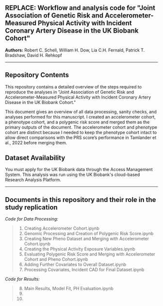 REPLACE: Workflow and analysis code for "Joint Association of Genetic Risk and Accelerometer-Measured Physical Activity with Incident Coronary Artery Disease in the UK Biobank Cohort"
------------

__Authors:__ Robert C. Schell,
William H. Dow,
Lia C.H. Fernald,
Patrick T. Bradshaw,
David H. Rehkopf







---

Repository Contents
------------

This repository contains a detailed overview of the steps required to reproduce the analyses in "Joint Association of Genetic Risk and Accelerometer-Measured Physical Activity with Incident Coronary Artery Disease in the UK Biobank Cohort."

This document gives an overview of all data processing, sanity checks, and analyses performed for this manuscript. I created an accelerometer cohort, a phenotype cohort, and a polygenic risk score and merged them as the primary outputs of the document. The accelerometer cohort and phenotype cohort are distinct because I needed to keep the phenotype cohort intact to allow direct comparisons with the PRS score’s performance in Tamlander et al., 2022 before merging them.

Dataset Availability
-----------

You must apply for the UK Biobank data through the Access Management System. This analysis was run using the UK Biobank's cloud-based Research Analysis Platform.

---

Documents in this repository and their role in the study replication
------------

*Code for Data Processing:*
>1. Creating Accelerometer Cohort.ipynb
>2. Genomic Processing and Creation of Polygenic Risk Score.ipynb
>3. Creating New Pheno Dataset and Merging with Accelerometer Cohort.ipynb
>4. Creating the Physical Activity Exposure Variables.ipynb
>5. Evaluating Polygenic Risk Score and Merging with Accelerometer Cohort and Pheno Cohort.ipynb
>6. Adding Further Covariates to Overall Dataset.ipynb
>7. Processing Covariates, Incident CAD for Final Dataset.ipynb

*Code for Results:*
>8. Main Results, Model Fit, PH Evaluation.ipynb
>9. 
>10. 
